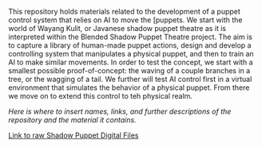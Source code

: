 This repository holds materials related to the development of a puppet control system that relies on AI to move the [puppets. We start with the world of Wayang Kulit, or Javanese shadow puppet theatre as it is interpreted within the Blended Shadow Puppet Theatre project.   The aim is to capture a library of human-made puppet actions, design and develop a controlling system that manipulates a physical puppet, and then to train an AI to make similar movements.  In order to test the concept, we start with a smallest possible proof-of-concept: the waving of a couple branches in a tree, or the wagging of a tail.  We further will test AI control first in a virtual environment that simulates the behavior of a physical puppet.  From there we move on to extend this control to teh physical realm.   

_Here is where to insert names, links, and further descriptions of the repository and the material it contains._

[Link to raw Shadow Puppet Digital Files](https://www.dropbox.com/scl/fo/7scjon5legivqvy4bbaat/h?rlkey=9bdykvv5l9jpui8s49vddvgho&dl=0)  

